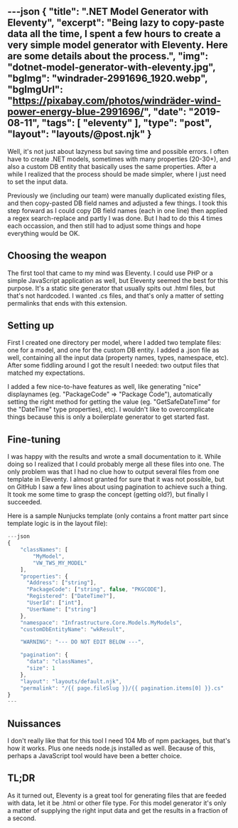 ---json
{
    "title": ".NET Model Generator with Eleventy",
    "excerpt": "Being lazy to copy-paste data all the time, I spent a few hours to create a very simple model generator with Eleventy. Here are some details about the process.",
    "img": "dotnet-model-generator-with-eleventy.jpg",
    "bgImg": "windrader-2991696_1920.webp",
    "bgImgUrl": "https://pixabay.com/photos/windräder-wind-power-energy-blue-2991696/",
    "date": "2019-08-11",
    "tags": [
        "eleventy"
    ],
    "type": "post",
    "layout": "layouts/@post.njk"
}
---

Well, it's not just about lazyness but saving time and possible errors. I often have to create .NET models, sometimes with many properties (20-30+), and also a custom DB entity that basically uses the same properties. After a while I realized that the process should be made simpler, where I just need to set the input data.

Previously we (including our team) were manually duplicated existing files, and then copy-pasted DB field names and adjusted a few things. I took this step forward as I could copy DB field names (each in one line) then applied a regex search-replace and partly I was done. But I had to do this 4 times each occassion, and then still had to adjust some things and hope everything would be OK.

## Choosing the weapon

The first tool that came to my mind was Eleventy. I could use PHP or a simple JavaScript application as well, but Eleventy seemed the best for this purpose. It's a static site generator that usually spits out .html files, but that's not hardcoded. I wanted .cs files, and that's only a matter of setting permalinks that ends with this extension.

## Setting up

First I created one directory per model, where I added two template files: one for a model, and one for the custom DB entity. I added a .json file as well, containing all the input data (property names, types, namespace, etc). After some fiddling around I got the result I needed: two output files that matched my expectations.

I added a few nice-to-have features as well, like generating "nice" displaynames (eg. "PackageCode" => "Package Code"), automatically setting the right method for getting the value (eg. "GetSafeDateTime" for the "DateTime" type properties), etc). I wouldn't like to overcomplicate things because this is only a boilerplate generator to get started fast.

## Fine-tuning

I was happy with the results and wrote a small documentation to it. While doing so I realized that I could probably merge all these files into one. The only problem was that I had no clue how to output several files from one template in Eleventy. I almost granted for sure that it was not possible, but on GitHub I saw a few lines about using pagination to achieve such a thing. It took me some time to grasp the concept (getting old?), but finally I succeeded.

Here is a sample Nunjucks template (only contains a front matter part since template logic is in the layout file):

```javascript
---json
{
    "classNames": [
        "MyModel",
        "VW_TWS_MY_MODEL"
    ],
    "properties": {
      "Address": ["string"],
      "PackageCode": ["string", false, "PKGCODE"],
      "Registered": ["DateTime?"],
      "UserId": ["int"],
      "UserName": ["string"]
    },
    "namespace": "Infrastructure.Core.Models.MyModels",
    "customDbEntityName": "wkResult",

    "WARNING": "--- DO NOT EDIT BELOW ---",

    "pagination": {
      "data": "classNames",
      "size": 1
    },   
    "layout": "layouts/default.njk",
    "permalink": "/{{ page.fileSlug }}/{{ pagination.items[0] }}.cs"
}
---
```

## Nuissances

I don't really like that for this tool I need 104 Mb of npm packages, but that's how it works. Plus one needs node.js installed as well. Because of this, perhaps a JavaScript tool would have been a better choice.

## TL;DR

As it turned out, Eleventy is a great tool for generating files that are feeded with data, let it be .html or other file type. For this model generator it's only a matter of supplying the right input data and get the results in a fraction of a second.